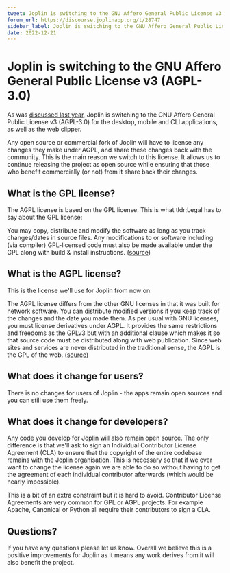 ```yaml
---
tweet: Joplin is switching to the GNU Affero General Public License v3 (AGPL-3.0)
forum_url: https://discourse.joplinapp.org/t/28747
sidebar_label: Joplin is switching to the GNU Affero General Public License v3 (AGPL-3.0)
date: 2022-12-21
---
```


# Joplin is switching to the GNU Affero General Public License v3 (AGPL-3.0)

As was [discussed last year](https://discourse.joplinapp.org/t/rfc-switch-to-agpl-license-for-joplin-server/16529), Joplin is switching to the GNU Affero General Public License v3 (AGPL-3.0) for the desktop, mobile and CLI applications, as well as the web clipper.

Any open source or commercial fork of Joplin will have to license any changes they make under AGPL, and share these changes back with the community. This is the main reason we switch to this license. It allows us to continue releasing the project as open source while ensuring that those who benefit commercially (or not) from it share back their changes.

## What is the GPL license?

The AGPL license is based on the GPL license. This is what tldr;Legal has to say about the GPL license:

You may copy, distribute and modify the software as long as you track changes/dates in source files. Any modifications to or software including (via compiler) GPL-licensed code must also be made available under the GPL along with build & install instructions. ([source](https://tldrlegal.com/license/gnu-general-public-license-v3-(gpl-3)))

## What is the AGPL license?

This is the license we'll use for Joplin from now on:

The AGPL license differs from the other GNU licenses in that it was built for network software. You can distribute modified versions if you keep track of the changes and the date you made them. As per usual with GNU licenses, you must license derivatives under AGPL. It provides the same restrictions and freedoms as the GPLv3 but with an additional clause which makes it so that source code must be distributed along with web publication. Since web sites and services are never distributed in the traditional sense, the AGPL is the GPL of the web. ([source](https://tldrlegal.com/license/gnu-affero-general-public-license-v3-(agpl-3.0)))

## What does it change for users?

There is no changes for users of Joplin - the apps remain open sources and you can still use them freely.

## What does it change for developers?

Any code you develop for Joplin will also remain open source. The only difference is that we'll ask to sign an Individual Contributor License Agreement (CLA) to ensure that the copyright of the entire codebase remains with the Joplin organisation. This is necessary so that if we ever want to change the license again we are able to do so without having to get the agreement of each individual contributor afterwards (which would be nearly impossible).

This is a bit of an extra constraint but it is hard to avoid. Contributor License Agreements are very common for GPL or AGPL projects. For example Apache, Canonical or Python all require their contributors to sign a CLA.

## Questions?

If you have any questions please let us know. Overall we believe this is a positive improvements for Joplin as it means any work derives from it will also benefit the project.